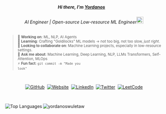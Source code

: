 <div align="center">
   <h5>Hi there, I'm <a href="https://hemant.codes">Yordanos</a> <img src="https://media.giphy.com/media/hvRJCLFzcasrR4ia7z/giphy.gif" width="13px"> </h5>
</div>

<div align="center">
<h6>AI Engineer | Open-source Low-resource ML Engineer<img src="https://media.giphy.com/media/WUlplcMpOCEmTGBtBW/giphy.gif" width="22"></h6>
</div>


> <sub>🔭 <strong>Working on</strong>: ML, NLP, AI Agents</sub>  
> <sub>🌱 <strong>Learning</strong>: Crafting "Goldilocks" ML models → not too big, not too slow, *just right*.</sub>  
> <sub>🤝 <strong>Looking to collaborate on</strong>: Machine Learning projects, especially in low-resource settings.</sub>  
> <sub>💬 <strong>Ask me about</strong>: Machine Learning, Deep Learning, NLP, LLMs Transformers, Self-Attention, MLOps</sub>  
> <sub>⚡ <strong>Fun fact</strong>: <code>git commit -m "Made you look"</code></sub>


<br>

<div align="center">

  [![GitHub](https://img.shields.io/badge/-GitHub-181717?style=flat-square&logo=github&logoColor=white)](https://github.com/yordanoswuletaw)&nbsp;
  [![Website](https://img.shields.io/badge/-Website-000000?style=flat-square&logo=vercel&logoColor=white)](https://yordanoswuletaw.vercel.app/)&nbsp;
  [![LinkedIn](https://img.shields.io/badge/-LinkedIn-0A66C2?style=flat-square&logo=linkedin&logoColor=white)](https://www.linkedin.com/in/yordanos-wuletaw)&nbsp;
  [![Twitter](https://img.shields.io/badge/-Twitter-1DA1F2?style=flat-square&logo=twitter&logoColor=white)](https://x.com/yordanos219)&nbsp;
  [![LeetCode](https://img.shields.io/badge/-LeetCode-FFA116?style=flat-square&logo=leetcode&logoColor=white)](https://leetcode.com/u/yordanoswuletaw)

</div>


<br>

<p>
  <img align="left" src="https://github-readme-stats.vercel.app/api/top-langs?username=yordanoswuletaw&show_icons=true&locale=en&layout=compact&bg_color=00000000&hide_border=true" alt="Top Languages" />
  <p align="left"> <img src="https://komarev.com/ghpvc/?username=yordanoswuletaw&label=Profile%20views&color=0e75b6&style=flat" alt="yordanoswuletaw" /> </p>

</p>

<!-- <p>
  &nbsp;<img align="center" src="https://github-readme-stats.vercel.app/api?username=yordanoswuletaw&show_icons=true&locale=en&bg_color=00000000&hide_border=true" alt="GitHub Stats" />
</p> -->







